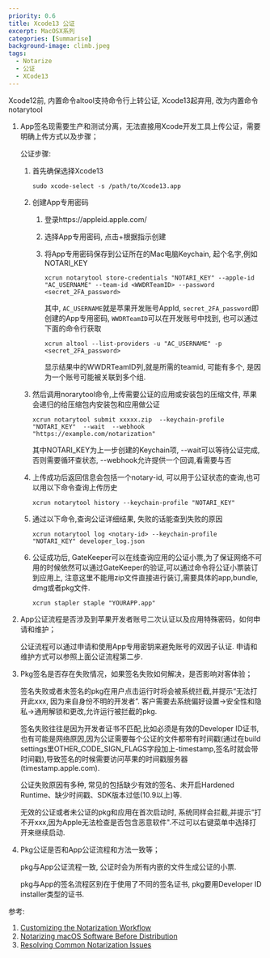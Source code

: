 ```yaml
---
priority: 0.6
title: Xcode13 公证
excerpt: MacOSX系列
categories: [Summarise]
background-image: climb.jpeg
tags:
  - Notarize
  - 公证
  - XCode13
---
```


Xcode12前, 内置命令altool支持命令行上转公证, Xcode13起弃用, 改为内置命令notarytool

1. App签名现需要生产和测试分离，无法直接用Xcode开发工具上传公证，需要明确上传方式以及步骤；

    公证步骤:

   1. 首先确保选择Xcode13

      `sudo xcode-select -s /path/to/Xcode13.app`

   2. 创建App专用密码

      1. 登录https://appleid.apple.com/

      2. 选择App专用密码, 点击+根据指示创建

      3. 将App专用密码保存到公证所在的Mac电脑Keychain, 起个名字,例如NOTARI_KEY

         `xcrun notarytool store-credentials "NOTARI_KEY" --apple-id "AC_USERNAME" --team-id <WWDRTeamID> --password <secret_2FA_password>`

         其中, `AC_USERNAME`就是苹果开发账号AppId, `secret_2FA_password`即创建的App专用密码,  `WWDRTeamID`可以在开发账号中找到, 也可以通过下面的命令行获取

         `xcrun altool --list-providers -u "AC_USERNAME" -p <secret_2FA_password>`

         显示结果中的WWDRTeamID列,就是所需的teamid, 可能有多个, 是因为一个账号可能被关联到多个组.

   3. 然后调用norarytool命令,上传需要公证的应用或安装包的压缩文件, 苹果会递归的给压缩包内安装包和应用做公证

      `xcrun notarytool submit xxxxx.zip  --keychain-profile "NOTARI_KEY"  --wait  --webhook "https://example.com/notarization"`

      其中NOTARI_KEY为上一步创建的Keychain项, --wait可以等待公证完成,否则需要循环查状态, --webhook允许提供一个回调,看需要与否

   4. 上传成功后返回信息会包括一个notary-id, 可以用于公证状态的查询,也可以用以下命令查询上传历史

      `xcrun notarytool history --keychain-profile "NOTARI_KEY"`

   5. 通过以下命令,查询公证详细结果, 失败的话能查到失败的原因

      `xcrun notarytool log <notary-id> --keychain-profile "NOTARI_KEY" developer_log.json`

   6. 公证成功后, GateKeeper可以在线查询应用的公证小票,为了保证网络不可用的时候依然可以通过GateKeeper的验证,可以通过命令将公证小票装订到应用上, 注意这里不能用zip文件直接进行装订,需要具体的app,bundle, dmg或者pkg文件.

      `xcrun stapler staple "YOURAPP.app"`

      

2. App公证流程是否涉及到苹果开发者账号二次认证以及应用特殊密码，如何申请和维护；

   公证流程可以通过申请和使用App专用密钥来避免账号的双因子认证. 申请和维护方式可以参照上面公证流程第二步.

3. Pkg签名是否存在失败情况，如果签名失败如何解决，是否影响对客体验；

   签名失败或者未签名的pkg在用户点击运行时将会被系统拦截,并提示“无法打开此xxx, 因为来自身份不明的开发者”. 客户需要去系统偏好设置->安全性和隐私->通用解锁和更改,允许运行被拦截的pkg.

   签名失败往往是因为开发者证书不匹配,比如必须是有效的Developer ID证书, 也有可能是网络原因,因为公证需要每个公证的文件都带有时间戳(通过在build settings里OTHER_CODE_SIGN_FLAGS字段加上-timestamp,签名时就会带时间戳),导致签名的时候需要访问苹果的时间戳服务器(timestamp.apple.com).

   公证失败原因有多种, 常见的包括缺少有效的签名、未开启Hardened Runtime、缺少时间戳、SDK版本过低(10.9以上)等.

   无效的公证或者未公证的pkg和应用在首次启动时, 系统同样会拦截,并提示“打不开xxx,因为Apple无法检查是否包含恶意软件".不过可以右键菜单中选择打开来继续启动.

4. Pkg公证是否和App公证流程和方法一致等；

   pkg与App公证流程一致, 公证时会为所有内嵌的文件生成公证的小票.

   pkg与App的签名流程区别在于使用了不同的签名证书, pkg要用Developer ID installer类型的证书.

参考:

1. [Customizing the Notarization Workflow](https://developer.apple.com/documentation/security/notarizing_macos_software_before_distribution/customizing_the_notarization_workflow/)
2. [Notarizing macOS Software Before Distribution](https://developer.apple.com/documentation/security/notarizing_macos_software_before_distribution)
3. [Resolving Common Notarization Issues](https://developer.apple.com/documentation/security/notarizing_macos_software_before_distribution/resolving_common_notarization_issues#3087733)